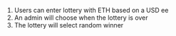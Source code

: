 1. Users can enter lottery with ETH based on a USD ee
2. An admin will choose when the lottery is over
3. The lottery will select random winner